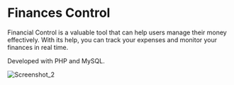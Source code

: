# Finances Control

Financial Control is a valuable tool that can help users manage their money effectively. With its help, you can track your expenses and monitor your finances in real time. 

Developed with PHP and MySQL.

![Screenshot_2](https://user-images.githubusercontent.com/110068135/225785534-4b804527-f767-4b96-9369-cd8392ba0523.png)
